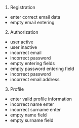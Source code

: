 1. Registration
- enter correct email data
- empty email entering

2. Authorization
- user active
- user inactive
- incorrect email
- incorrect password
- empty entering fields
- empty password entering field
- incorrect password
- incorrect email address

3. Profile
- enter valid profile information
- incorrect name enter
- incorrect surname enter
- empty name field
- empty surname field
